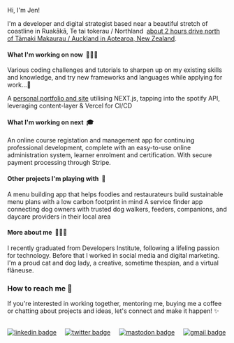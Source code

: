Hi, I'm Jen!

I'm a developer and digital strategist based near a beautiful stretch of coastline in Ruakākā, Te tai tokerau / Northland &nbsp;[about 2 hours drive north of Tāmaki Makaurau / Auckland in Aotearoa, New Zealand](https://goo.gl/maps/SBy16KxPjGRVYPbu5).

#### What I'm working on now &nbsp;👩🏻‍💻

Various coding challenges and tutorials to sharpen up on my existing skills and knowledge, and try new frameworks and languages while applying for work...👀

A [personal portfolio and site](https://github.com/ajenstory/jencorbett.dev) utilising NEXT.js, tapping into the spotify API, leveraging content-layer & Vercel for CI/CD   

#### What I'm working on next  &nbsp;🎓
An online course registation and management app for continuing professional development, complete with an easy-to-use online administration system, learner enrolment and certification. With secure payment processing through Stripe.   

#### Other projects I'm playing with   &nbsp;🐶  
A menu building app that helps foodies and restaurateurs build sustainable menu plans with a low carbon footprint in mind 
A service finder app connecting dog owners with trusted dog walkers, feeders, companions, and daycare providers in their local area 

#### More about me  &nbsp;👩🏻‍🚀
I recently graduated from Developers Institute, following a lifeling passion for technology. Before that I worked in social media and digital marketing. I'm a proud cat and dog lady, a creative, sometime thespian, and a virtual flâneuse. 
 

### How to reach me 📯
If you're interested in working together, mentoring me, buying me a coffee or chatting about projects and ideas, let's connect and make it happen! ✨
&nbsp; &nbsp; &nbsp; &nbsp; 
  
<div> 
<a  href="https://linkedin.com/in/jencorbett" target="_blank"><img alt="linkedin badge" src="https://img.shields.io/badge/LinkedIn-0A66C2?style=flat-square&logo=LinkedIn&logoColor=white&link=linkedin.com/in/jencorbett"></a>  &nbsp; &nbsp; 
<a href="https://twitter.com/ajenstory" target="_blank"><img  alt="twitter badge" src="https://img.shields.io/twitter/follow/ajenstory?style=social&link=https://twitter.com/ajenstory/"></a>  &nbsp; &nbsp; 
<a href="https://mastodon.nz" target="_blank"><img  alt="mastodon badge" src="https://img.shields.io/mastodon/follow/108770328926368471?domain=https%3A%2F%2Fmastodon.nz&style=social&link=mastodon.nz/@jen"></a>   &nbsp; &nbsp; 
<a href="mailto:hello@jencorbett.dev" target="_blank"><img  alt="gmail badge" src="https://img.shields.io/badge/Gmail-EA4335?style=flat-square&logo=Gmail&logoColor=white&link=(mailto:hello@jencorbett.dev?subject=Hey%Jen,%reaching%out%to%you%from%Github!)"></a></div>

<!---
crashtestdolly/crashtestdolly is a ✨ special ✨ repository because its `README.md` (this file) appears on your GitHub profile.
You can click the Preview link to take a look at your changes.
--->
